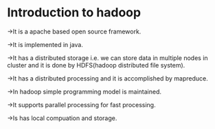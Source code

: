 # Introduction to hadoop
->It is a apache based open source framework.

->It is implemented in java.

->It has a distributed storage i.e. we can store data in multiple nodes in cluster and it is done by HDFS(hadoop distributed file system).

->It has a distributed processing and it is accomplished by mapreduce.

->In hadoop simple programming model is maintained.

->It supports parallel processing for fast processing.

->Is has local compuation and storage.
